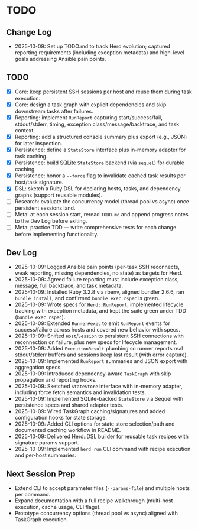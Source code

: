 # TODO

## Change Log
- 2025-10-09: Set up TODO.md to track Herd evolution; captured reporting requirements (including exception metadata) and high-level goals addressing Ansible pain points.

## TODO
- [x] Core: keep persistent SSH sessions per host and reuse them during task execution.
- [x] Core: design a task graph with explicit dependencies and skip downstream tasks after failures.
- [x] Reporting: implement `RunReport` capturing start/success/fail, stdout/stderr, timing, exception class/message/backtrace, and task context.
- [x] Reporting: add a structured console summary plus export (e.g., JSON) for later inspection.
- [x] Persistence: define a `StateStore` interface plus in-memory adapter for task caching.
- [x] Persistence: build SQLite `StateStore` backend (via `sequel`) for durable caching.
- [x] Persistence: honor a `--force` flag to invalidate cached task results per host/task signature.
- [x] DSL: sketch a Ruby DSL for declaring hosts, tasks, and dependency graphs (support reusable modules).
- [ ] Research: evaluate the concurrency model (thread pool vs async) once persistent sessions land.
- [ ] Meta: at each session start, reread `TODO.md` and append progress notes to the Dev Log before exiting.
- [ ] Meta: practice TDD — write comprehensive tests for each change before implementing functionality.

## Dev Log
- 2025-10-09: Logged Ansible pain points (per-task SSH reconnects, weak reporting, missing dependencies, no state) as targets for Herd.
- 2025-10-09: Agreed failure reporting must include exception class, message, full backtrace, and task metadata.
- 2025-10-09: Installed Ruby 3.2.8 via rbenv, aligned bundler 2.6.6, ran `bundle install`, and confirmed `bundle exec rspec` is green.
- 2025-10-09: Wrote specs for `Herd::RunReport`, implemented lifecycle tracking with exception metadata, and kept the suite green under TDD (`bundle exec rspec`).
- 2025-10-09: Extended `Runner#exec` to emit `RunReport` events for success/failure across hosts and covered new behavior with specs.
- 2025-10-09: Shifted `Host`/`Session` to persistent SSH connections with reconnection on failure, plus new specs for lifecycle management.
- 2025-10-09: Added `ExecutionResult` plumbing so runner reports real stdout/stderr buffers and sessions keep last result (with error capture).
- 2025-10-09: Implemented `RunReport` summaries and JSON export with aggregation specs.
- 2025-10-09: Introduced dependency-aware `TaskGraph` with skip propagation and reporting hooks.
- 2025-10-09: Sketched `StateStore` interface with in-memory adapter, including force fetch semantics and invalidation tests.
- 2025-10-09: Implemented SQLite-backed `StateStore` via Sequel with persistence specs and shared adapter tests.
- 2025-10-09: Wired TaskGraph caching/signatures and added configuration hooks for state storage.
- 2025-10-09: Added CLI options for state store selection/path and documented caching workflow in README.
- 2025-10-09: Delivered Herd::DSL builder for reusable task recipes with signature params support.
- 2025-10-09: Implemented `herd run` CLI command with recipe execution and per-host summaries.

## Next Session Prep
- Extend CLI to accept parameter files (`--params-file`) and multiple hosts per command.
- Expand documentation with a full recipe walkthrough (multi-host execution, cache usage, CLI flags).
- Prototype concurrency options (thread pool vs async) aligned with TaskGraph execution.
